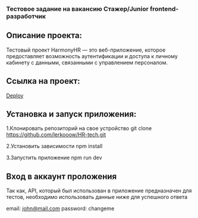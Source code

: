 ### Тестовое задание на вакансию Стажер/Junior frontend-разработчик

## Описание проекта: 
Тестовый проект HarmonyHR — это веб-приложение, которое предоставляет возможность аутентификации и доступа к личному кабинету с данными, связанными с управлением персоналом.

## Ссылка на проект:

[Deploy](https://hr-tech-qh2izf6dc-valeriias-projects-e196bb13.vercel.app/my-info/time-off)

## Установка и запуск приложения:

1.Клонировать репозиторий на свое устройство git clone https://github.com/lerkooow/HR-tech.git

2.Установить зависимости npm install

3.Запустить приложение npm run dev

## Вход в аккаунт проложения

Так как, API, который был использован в приложение предназначен для тестов, необходимо использовать данные ниже для успешного ответа

email: john@mail.com
password: changeme
